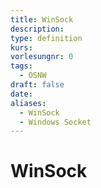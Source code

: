```yaml
---
title: WinSock
description: 
type: definition
kurs: 
vorlesungnr: 0
tags:
  - OSNW
draft: false
date: 
aliases:
  - WinSock
  - Windows Socket
---
```

# WinSock
